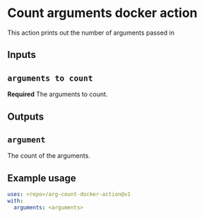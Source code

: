 # Count arguments docker action

This action prints out the number of arguments passed in

## Inputs

## `arguments to count`

**Required** The arguments to count.

## Outputs
## `argument`

The count of the arguments.

## Example usage 

```yaml
uses: <repo>/arg-count-docker-action@v1
with:
  arguments: <arguments>
```


